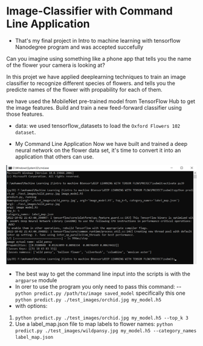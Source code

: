 # Image-Classifier with Command Line Application
- That's my final project in Intro to machine learning with tensorflow Nanodegree program and was accepted succefully

Can you imagine using something like a phone app that tells you the name of the flower your camera is looking at?

In this projet we have applied deeplearning techniques to train an image classifier to recognize different species of flowers.
and tells you the predicte names of the flower with propability for each of them.

we have used the MobileNet pre-trained model from TensorFlow Hub to get the image features. Build and train a new feed-forward classifier using those features.

- data:
we used tensorflow_datasets to load the `Oxford Flowers 102 dataset`. 




- My Command Line Application
Now we have built and trained a deep neural network on the flower data set, it's time to convert it into an application that others can use.

![My animated logo](./assets/CLAclassifier.png)

- The best way to get the command line input into the scripts is with the `argparse` module
- In orer to use the program you only need to pass this command:
-- `python predict.py /path/to/image saved_model`
 specifically this one `python predict.py ./test_images/orchid.jpg my_model.h5`
- with options:

1. `python predict.py ./test_images/orchid.jpg my_model.h5 --top_k 3`
2. Use a label_map.json file to map labels to flower names:
  `python predict.py ./test_images/wildpansy.jpg my_model.h5 --category_names label_map.json`
